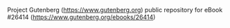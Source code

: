 Project Gutenberg (https://www.gutenberg.org) public repository for eBook #26414 (https://www.gutenberg.org/ebooks/26414)
